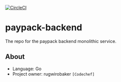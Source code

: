[![CircleCI](https://circleci.com/gh/rugwirobaker/paypack-backend.svg?style=shield&circle-token=6f5aa06254f06fbeccf22a77d54ee272b197fbd8)](https://circleci.com/gh/rugwirobaker/paypack-backend)

# paypack-backend
The repo for the paypack backend monolithic service.

## About
 * Language: Go
 * Project owner: rugwirobaker `[Codechef]`
